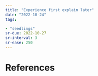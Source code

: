 ```yaml
---
title: "Experience first explain later"
date: "2022-10-24"
tags:

- "seedlings"
sr-due: 2022-10-27
sr-interval: 3
sr-ease: 250
---
```




# References